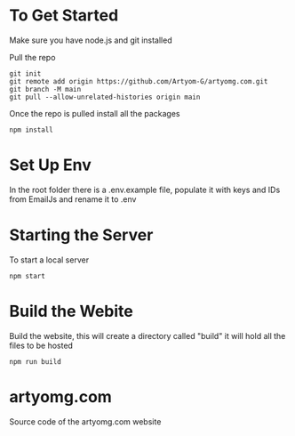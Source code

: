 # To Get Started

Make sure you have node.js and git installed

Pull the repo
```
git init
git remote add origin https://github.com/Artyom-G/artyomg.com.git
git branch -M main
git pull --allow-unrelated-histories origin main
```

Once the repo is pulled install all the packages
```
npm install
```

# Set Up Env
In the root folder there is a .env.example file, populate it with keys and IDs from EmailJs and rename it to .env

# Starting the Server
To start a local server
```
npm start
```

# Build the Webite
Build the website, this will create a directory called "build" it will hold all the files to be hosted
```
npm run build
```

# artyomg.com
Source code of the artyomg.com website
